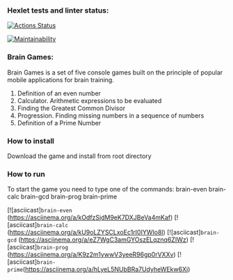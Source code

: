 ### Hexlet tests and linter status:
[![Actions Status](https://github.com/IlyasRT/python-project-49/workflows/hexlet-check/badge.svg)](https://github.com/IlyasRT/python-project-49/actions)

[![Maintainability](https://api.codeclimate.com/v1/badges/5b81a9fb250cbeabc0de/maintainability)](https://codeclimate.com/github/IlyasRT/python-project-49/maintainability)

### Brain Games:
Brain Games is a set of five console games built on the principle of popular mobile applications for brain training.
1. Definition of an even number
2. Calculator. Arithmetic expressions to be evaluated
3. Finding the Greatest Common Divisor
4. Progression. Finding missing numbers in a sequence of numbers
5. Definition of a Prime Number

### How to install
Download the game and install from root directory

### How to run
To start the game you need to type one of the commands:
brain-even
brain-calc
brain-gcd
brain-prog
brain-prime

[![asciicast]```brain-even``` (https://asciinema.org/a/kOdfzSjdM9eK7DXJBeVa4mKaf)
[![asciicast]```brain-calc``` (https://asciinema.org/a/kU9oLZYSCLxoEc1rI0IYWIo8l)
[![asciicast]```brain-gcd```  (https://asciinema.org/a/eZ7WgC3amGYOszELqznq6ZIWz)
[![asciicast]```brain-prog``` (https://asciinema.org/a/K9z2m1ywwV3yeeR96gp0rVXXv)
[![asciicast]```brain-prime```(https://asciinema.org/a/hLyeL5NUbBRa7UdyheWEkw6Xi)
